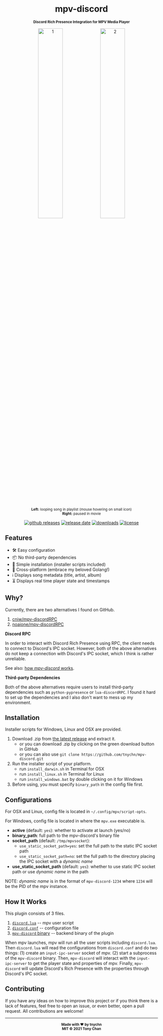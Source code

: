 <h1 align="center">mpv-discord</h1>

<p align="center">
  <b><small>Discord Rich Presence Integration for MPV Media Player</small></b>
</p>

<p align="center">
  <img alt="1" src="./assets/1.png" width="40%" />
  <img alt="2" src="./assets/2.png" width="40%" />
</p>

<p align="center">
  <sub><b>Left:</b> looping song in playlist (mouse hovering on small icon)</sub>
  <br>
  <sub><b>Right:</b> paused in movie</sub>
</p>

<p align="center">
  <a href="https://github.com/tnychn/mpv-discord/releases"><img alt="github releases" src="https://img.shields.io/github/v/release/tnychn/mpv-discord"></a>
  <a href="https://github.com/tnychn/mpv-discord/releases"><img alt="release date" src="https://img.shields.io/github/release-date/tnychn/mpv-discord"></a>
  <a href="https://github.com/tnychn/mpv-discord/releases"><img alt="downloads" src="https://img.shields.io/github/downloads/tnychn/mpv-discord/total"></a>
  <a href="./LICENSE.txt"><img alt="license" src="https://img.shields.io/github/license/tnychn/mpv-discord"></a>
</p>

## Features

* 🛠 Easy configuration
* 📦 No third-party dependencies
* 🚸 Simple installation (installer scripts included)
* 🏁 Cross-platform (embrace my beloved Golang!)
* ℹ️ Displays song metadata (title, artist, album)
* ⏳ Displays real time player state and timestamps

## Why?

Currently, there are two alternatives I found on GitHub.

1. [cniw/mpv-discordRPC](https://github.com/cniw/mpv-discordRPC)
2. [noaione/mpv-discordRPC](https://github.com/noaione/mpv-discordRPC)

**Discord RPC**

In order to interact with Discord Rich Presence using RPC, the client needs to connect to Discord's IPC socket.
However, both of the above alternatives do not keep a connection with Discord's IPC socket, which I think is rather unreliable.

See also: [how _mpv-discord_ works](#how-it-works).

**Third-party Dependencies**

Both of the above alternatives require users to install third-party dependencies such as `python-pypresence` or `lua-discordRPC`.
I found it hard to set up the dependencies and I also don't want to mess up my environment.

## Installation

Installer scripts for Windows, Linux and OSX are provided.

1. Download .zip from [the latest release](https://github.com/tnychn/mpv-discord/releases/latest) and extract it.
    * or you can download .zip by clicking on the green download button in GitHub
    * or you can also use `git clone https://github.com/tnychn/mpv-discord.git`
2. Run the installer script of your platform.
    * run `install_darwin.sh` in Terminal for OSX
    * run `install_linux.sh` in Terminal for Linux
    * run `install_windows.bat` by double clicking on it for Windows
3. Before using, you must specify `binary_path` in the config file first.

## Configurations

For OSX and Linux, config file is located in `~/.config/mpv/script-opts`.

For Windows, config file is located in where the `mpv.exe` executable is.

* **active** (default: `yes`): whether to activate at launch (yes/no)
* **binary_path**: full path to the mpv-discord's binary file
* **socket_path** (default: `/tmp/mpvsocket`):
  * `use_static_socket_path=yes`: set the full path to the static IPC socket path
  * `use_static_socket_path=no`: set the full path to the directory placing the IPC socket with a *dynamic name*
* **use_static_socket_path** (default: `yes`): whether to use static IPC socket path or use *dynamic name* in the path

NOTE: *dynamic name* is in the format of `mpv-discord-1234` where `1234` will be the PID of the mpv instance.

## How It Works

This plugin consists of 3 files.

1. [`discord.lua`](./scripts/discord.lua) -- mpv user script
2. [`discord.conf`](./script-opts/discord.conf) -- configuration file
3. [`mpv-discord` binary](./mpv-discord/main.go) -- backend binary of the plugin

When mpv launches, mpv will run all the user scripts including `discord.lua`.
Then `discord.lua` will read the configurations from `discord.conf` and do two things:
(1) create an `input-ipc-server` socket of mpv. (2) start a subprocess of the `mpv-discord` binary.
Then, `mpv-discord` will interact with the `input-ipc-server` to get the player state and properties of mpv.
Finally, `mpv-discord` will update Discord's Rich Presence with the properties through Discord's IPC socket.

## Contributing

If you have any ideas on how to improve this project or if you think there is a lack of features,
feel free to open an issue, or even better, open a pull request. All contributions are welcome!

---

<p align="center">
  <sub><strong>Made with ♥︎ by tnychn</strong></sub>
  <br>
  <sub><strong>MIT © 2021 Tony Chan</strong></sub>
</p>
